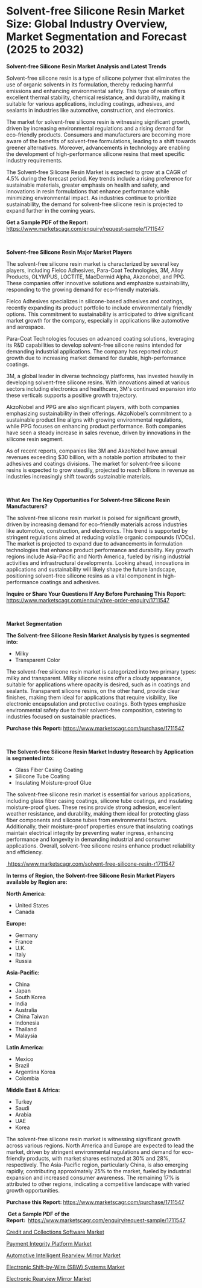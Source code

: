 <p><h1>Solvent-free Silicone Resin Market Size: Global Industry Overview, Market Segmentation and Forecast (2025 to 2032)</h1></p><p><strong>Solvent-free Silicone Resin Market Analysis and Latest Trends</strong></p>
<p><p>Solvent-free silicone resin is a type of silicone polymer that eliminates the use of organic solvents in its formulation, thereby reducing harmful emissions and enhancing environmental safety. This type of resin offers excellent thermal stability, chemical resistance, and durability, making it suitable for various applications, including coatings, adhesives, and sealants in industries like automotive, construction, and electronics.</p><p>The market for solvent-free silicone resin is witnessing significant growth, driven by increasing environmental regulations and a rising demand for eco-friendly products. Consumers and manufacturers are becoming more aware of the benefits of solvent-free formulations, leading to a shift towards greener alternatives. Moreover, advancements in technology are enabling the development of high-performance silicone resins that meet specific industry requirements.</p><p>The Solvent-free Silicone Resin Market is expected to grow at a CAGR of 4.5% during the forecast period. Key trends include a rising preference for sustainable materials, greater emphasis on health and safety, and innovations in resin formulations that enhance performance while minimizing environmental impact. As industries continue to prioritize sustainability, the demand for solvent-free silicone resin is projected to expand further in the coming years.</p></p>
<p><strong>Get a Sample PDF of the Report:&nbsp;</strong> <a href="https://www.marketscagr.com/enquiry/request-sample/1711547?utm_campaign=2138&utm_medium=2&utm_source=Github&utm_content=ia&utm_term=27032025&utm_id=solvent-free-silicone-resin">https://www.marketscagr.com/enquiry/request-sample/1711547</a></p>
<p>&nbsp;</p>
<p><strong>Solvent-free Silicone Resin Major Market Players</strong></p>
<p><p>The solvent-free silicone resin market is characterized by several key players, including Fielco Adhesives, Para-Coat Technologies, 3M, Alloy Products, OLYMPUS, LOCTITE, MacDermid Alpha, Akzonobel, and PPG. These companies offer innovative solutions and emphasize sustainability, responding to the growing demand for eco-friendly materials.</p><p>Fielco Adhesives specializes in silicone-based adhesives and coatings, recently expanding its product portfolio to include environmentally friendly options. This commitment to sustainability is anticipated to drive significant market growth for the company, especially in applications like automotive and aerospace.</p><p>Para-Coat Technologies focuses on advanced coating solutions, leveraging its R&D capabilities to develop solvent-free silicone resins intended for demanding industrial applications. The company has reported robust growth due to increasing market demand for durable, high-performance coatings.</p><p>3M, a global leader in diverse technology platforms, has invested heavily in developing solvent-free silicone resins. With innovations aimed at various sectors including electronics and healthcare, 3M's continued expansion into these verticals supports a positive growth trajectory.</p><p>AkzoNobel and PPG are also significant players, with both companies emphasizing sustainability in their offerings. AkzoNobel’s commitment to a sustainable product line aligns with growing environmental regulations, while PPG focuses on enhancing product performance. Both companies have seen a steady increase in sales revenue, driven by innovations in the silicone resin segment.</p><p>As of recent reports, companies like 3M and AkzoNobel have annual revenues exceeding $30 billion, with a notable portion attributed to their adhesives and coatings divisions. The market for solvent-free silicone resins is expected to grow steadily, projected to reach billions in revenue as industries increasingly shift towards sustainable materials.</p></p>
<p>&nbsp;</p>
<p><strong>What Are The Key Opportunities For Solvent-free Silicone Resin Manufacturers?</strong></p>
<p><p>The solvent-free silicone resin market is poised for significant growth, driven by increasing demand for eco-friendly materials across industries like automotive, construction, and electronics. This trend is supported by stringent regulations aimed at reducing volatile organic compounds (VOCs). The market is projected to expand due to advancements in formulation technologies that enhance product performance and durability. Key growth regions include Asia-Pacific and North America, fueled by rising industrial activities and infrastructural developments. Looking ahead, innovations in applications and sustainability will likely shape the future landscape, positioning solvent-free silicone resins as a vital component in high-performance coatings and adhesives.</p></p>
<p><strong>Inquire or Share Your Questions If Any Before Purchasing This Report:</strong> <a href="https://www.marketscagr.com/enquiry/pre-order-enquiry/1711547?utm_campaign=2138&utm_medium=2&utm_source=Github&utm_content=ia&utm_term=27032025&utm_id=solvent-free-silicone-resin">https://www.marketscagr.com/enquiry/pre-order-enquiry/1711547</a></p>
<p>&nbsp;</p>
<p><strong>Market Segmentation</strong></p>
<p><strong>The Solvent-free Silicone Resin Market Analysis by types is segmented into:</strong></p>
<p><ul><li>Milky</li><li>Transparent Color</li></ul></p>
<p><p>The solvent-free silicone resin market is categorized into two primary types: milky and transparent. Milky silicone resins offer a cloudy appearance, suitable for applications where opacity is desired, such as in coatings and sealants. Transparent silicone resins, on the other hand, provide clear finishes, making them ideal for applications that require visibility, like electronic encapsulation and protective coatings. Both types emphasize environmental safety due to their solvent-free composition, catering to industries focused on sustainable practices.</p></p>
<p><strong>Purchase this Report:&nbsp;</strong><a href="https://www.marketscagr.com/purchase/1711547?utm_campaign=2138&utm_medium=2&utm_source=Github&utm_content=ia&utm_term=27032025&utm_id=solvent-free-silicone-resin">https://www.marketscagr.com/purchase/1711547</a></p>
<p>&nbsp;</p>
<p><strong>The Solvent-free Silicone Resin Market Industry Research by Application is segmented into:</strong></p>
<p><ul><li>Glass Fiber Casing Coating</li><li>Silicone Tube Coating</li><li>Insulating Moisture-proof Glue</li></ul></p>
<p><p>The solvent-free silicone resin market is essential for various applications, including glass fiber casing coatings, silicone tube coatings, and insulating moisture-proof glues. These resins provide strong adhesion, excellent weather resistance, and durability, making them ideal for protecting glass fiber components and silicone tubes from environmental factors. Additionally, their moisture-proof properties ensure that insulating coatings maintain electrical integrity by preventing water ingress, enhancing performance and longevity in demanding industrial and consumer applications. Overall, solvent-free silicone resins enhance product reliability and efficiency.</p></p>
<p><a href="https://www.marketscagr.com/solvent-free-silicone-resin-r1711547?utm_campaign=2138&utm_medium=2&utm_source=Github&utm_content=ia&utm_term=27032025&utm_id=solvent-free-silicone-resin">&nbsp;https://www.marketscagr.com/solvent-free-silicone-resin-r1711547</a></p>
<p><strong>In terms of Region, the Solvent-free Silicone Resin Market Players available by Region are:</strong></p>
<p>
    <p> <strong> North America: </strong>
        <ul>
            <li>United States</li>
            <li>Canada</li>
        </ul>
        </p> 
    <p> <strong> Europe: </strong>
        <ul>
            <li>Germany</li>
            <li>France</li>
            <li>U.K.</li>
            <li>Italy</li>
            <li>Russia</li>
        </ul>
        </p> 
    <p> <strong> Asia-Pacific: </strong>
        <ul>
            <li>China</li>
            <li>Japan</li>
            <li>South Korea</li>
            <li>India</li>
            <li>Australia</li>
            <li>China Taiwan</li>
            <li>Indonesia</li>
            <li>Thailand</li>
            <li>Malaysia</li>
        </ul>
        </p> 
    <p> <strong> Latin America: </strong>
        <ul>
            <li>Mexico</li>
            <li>Brazil</li>
            <li>Argentina Korea</li>
            <li>Colombia</li>
        </ul>
        </p> 
    <p> <strong> Middle East & Africa: </strong>
        <ul>
            <li>Turkey</li>
            <li>Saudi</li>
            <li>Arabia</li>
            <li>UAE</li>
            <li>Korea</li>
        </ul>
    </p>
    </p>
<p><p>The solvent-free silicone resin market is witnessing significant growth across various regions. North America and Europe are expected to lead the market, driven by stringent environmental regulations and demand for eco-friendly products, with market shares estimated at 30% and 28%, respectively. The Asia-Pacific region, particularly China, is also emerging rapidly, contributing approximately 25% to the market, fueled by industrial expansion and increased consumer awareness. The remaining 17% is attributed to other regions, indicating a competitive landscape with varied growth opportunities.</p></p>
<p><strong>Purchase this Report: </strong><a href="https://www.marketscagr.com/purchase/1711547?utm_campaign=2138&utm_medium=2&utm_source=Github&utm_content=ia&utm_term=27032025&utm_id=solvent-free-silicone-resin">https://www.marketscagr.com/purchase/1711547</a></p>
<p>&nbsp;<strong>Get a Sample PDF of the Report:&nbsp;&nbsp;</strong><a href="https://www.marketscagr.com/enquiry/request-sample/1711547?utm_campaign=2138&utm_medium=2&utm_source=Github&utm_content=ia&utm_term=27032025&utm_id=solvent-free-silicone-resin">https://www.marketscagr.com/enquiry/request-sample/1711547</a></p>
<p><strong></strong></p>
<p><p><a href="https://github.com/waackheidtn5/Market-Research-Report-List-1/blob/main/credit-and-collections-software-market.md?utm_campaign=2138&utm_medium=2&utm_source=Github&utm_content=ia&utm_term=27032025&utm_id=solvent-free-silicone-resin">Credit and Collections Software Market</a></p><p><a href="https://github.com/laroybarrize/Market-Research-Report-List-1/blob/main/payment-integrity-platform-market.md?utm_campaign=2138&utm_medium=2&utm_source=Github&utm_content=ia&utm_term=27032025&utm_id=solvent-free-silicone-resin">Payment Integrity Platform Market</a></p><p><a href="https://github.com/gallatannyv6/Market-Research-Report-List-1/blob/main/automotive-intelligent-rearview-mirror-market.md?utm_campaign=2138&utm_medium=2&utm_source=Github&utm_content=ia&utm_term=27032025&utm_id=solvent-free-silicone-resin">Automotive Intelligent Rearview Mirror Market</a></p><p><a href="https://github.com/melascalbirp/Market-Research-Report-List-1/blob/main/electronic-shift-by-wire-sbw-systems-market.md?utm_campaign=2138&utm_medium=2&utm_source=Github&utm_content=ia&utm_term=27032025&utm_id=solvent-free-silicone-resin">Electronic Shift-by-Wire (SBW) Systems Market</a></p><p><a href="https://github.com/guzmabugbyf1/Market-Research-Report-List-1/blob/main/electronic-rearview-mirror-market.md?utm_campaign=2138&utm_medium=2&utm_source=Github&utm_content=ia&utm_term=27032025&utm_id=solvent-free-silicone-resin">Electronic Rearview Mirror Market</a></p></p>